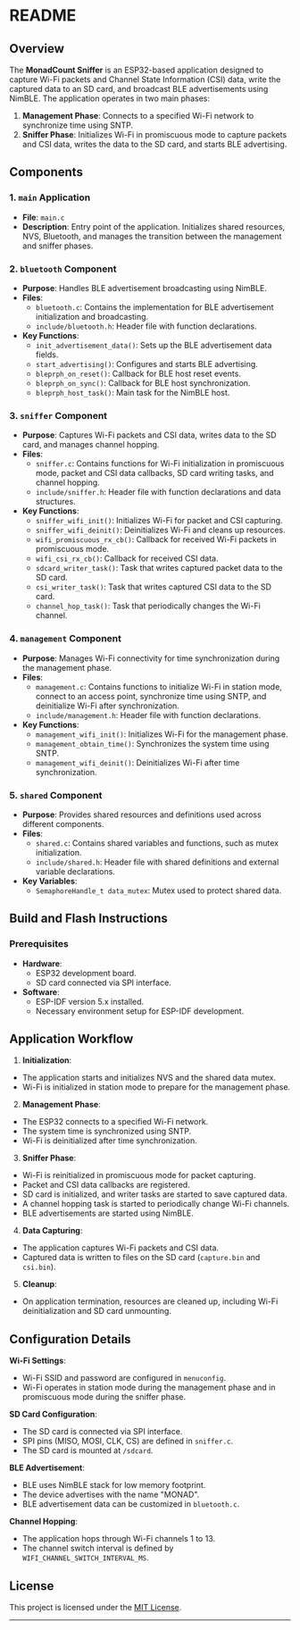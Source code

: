 # README

## Overview

The **MonadCount Sniffer** is an ESP32-based application designed to capture Wi-Fi packets and Channel State Information
(CSI) data, write the captured data to an SD card, and broadcast BLE advertisements using NimBLE. The application 
operates in two main phases:

1. **Management Phase**: Connects to a specified Wi-Fi network to synchronize time using SNTP.
2. **Sniffer Phase**: Initializes Wi-Fi in promiscuous mode to capture packets and CSI data, writes the data to the SD card, and starts BLE advertising.


## Components

### 1. **`main` Application**

- **File**: `main.c`
- **Description**: Entry point of the application. Initializes shared resources, NVS, Bluetooth, and manages the transition between the management and sniffer phases.

### 2. **`bluetooth` Component**

- **Purpose**: Handles BLE advertisement broadcasting using NimBLE.
- **Files**:
    - `bluetooth.c`: Contains the implementation for BLE advertisement initialization and broadcasting.
    - `include/bluetooth.h`: Header file with function declarations.
- **Key Functions**:
    - `init_advertisement_data()`: Sets up the BLE advertisement data fields.
    - `start_advertising()`: Configures and starts BLE advertising.
    - `bleprph_on_reset()`: Callback for BLE host reset events.
    - `bleprph_on_sync()`: Callback for BLE host synchronization.
    - `bleprph_host_task()`: Main task for the NimBLE host.

### 3. **`sniffer` Component**

- **Purpose**: Captures Wi-Fi packets and CSI data, writes data to the SD card, and manages channel hopping.
- **Files**:
    - `sniffer.c`: Contains functions for Wi-Fi initialization in promiscuous mode, packet and CSI data callbacks, SD card writing tasks, and channel hopping.
    - `include/sniffer.h`: Header file with function declarations and data structures.
- **Key Functions**:
    - `sniffer_wifi_init()`: Initializes Wi-Fi for packet and CSI capturing.
    - `sniffer_wifi_deinit()`: Deinitializes Wi-Fi and cleans up resources.
    - `wifi_promiscuous_rx_cb()`: Callback for received Wi-Fi packets in promiscuous mode.
    - `wifi_csi_rx_cb()`: Callback for received CSI data.
    - `sdcard_writer_task()`: Task that writes captured packet data to the SD card.
    - `csi_writer_task()`: Task that writes captured CSI data to the SD card.
    - `channel_hop_task()`: Task that periodically changes the Wi-Fi channel.

### 4. **`management` Component**

- **Purpose**: Manages Wi-Fi connectivity for time synchronization during the management phase.
- **Files**:
    - `management.c`: Contains functions to initialize Wi-Fi in station mode, connect to an access point, synchronize time using SNTP, and deinitialize Wi-Fi after synchronization.
    - `include/management.h`: Header file with function declarations.
- **Key Functions**:
    - `management_wifi_init()`: Initializes Wi-Fi for the management phase.
    - `management_obtain_time()`: Synchronizes the system time using SNTP.
    - `management_wifi_deinit()`: Deinitializes Wi-Fi after time synchronization.

### 5. **`shared` Component**

- **Purpose**: Provides shared resources and definitions used across different components.
- **Files**:
    - `shared.c`: Contains shared variables and functions, such as mutex initialization.
    - `include/shared.h`: Header file with shared definitions and external variable declarations.
- **Key Variables**:
    - `SemaphoreHandle_t data_mutex`: Mutex used to protect shared data.

## Build and Flash Instructions

### Prerequisites

- **Hardware**:
    - ESP32 development board.
    - SD card connected via SPI interface.
- **Software**:
    - ESP-IDF version 5.x installed.
    - Necessary environment setup for ESP-IDF development.

## Application Workflow

1. **Initialization**:

- The application starts and initializes NVS and the shared data mutex.
- Wi-Fi is initialized in station mode to prepare for the management phase.

2. **Management Phase**:

- The ESP32 connects to a specified Wi-Fi network.
- The system time is synchronized using SNTP.
- Wi-Fi is deinitialized after time synchronization.

3. **Sniffer Phase**:

- Wi-Fi is reinitialized in promiscuous mode for packet capturing.
- Packet and CSI data callbacks are registered.
- SD card is initialized, and writer tasks are started to save captured data.
- A channel hopping task is started to periodically change Wi-Fi channels.
- BLE advertisements are started using NimBLE.

4. **Data Capturing**:

- The application captures Wi-Fi packets and CSI data.
- Captured data is written to files on the SD card (`capture.bin` and `csi.bin`).

5. **Cleanup**:

- On application termination, resources are cleaned up, including Wi-Fi deinitialization and SD card unmounting.

## Configuration Details

**Wi-Fi Settings**:

- Wi-Fi SSID and password are configured in `menuconfig`.
- Wi-Fi operates in station mode during the management phase and in promiscuous mode during the sniffer phase.

**SD Card Configuration**:
 
- The SD card is connected via SPI interface.
- SPI pins (MISO, MOSI, CLK, CS) are defined in `sniffer.c`.
- The SD card is mounted at `/sdcard`.

**BLE Advertisement**:

- BLE uses NimBLE stack for low memory footprint.
- The device advertises with the name "MONAD".
- BLE advertisement data can be customized in `bluetooth.c`.

**Channel Hopping**:
- The application hops through Wi-Fi channels 1 to 13.
- The channel switch interval is defined by `WIFI_CHANNEL_SWITCH_INTERVAL_MS`.

## License

This project is licensed under the [MIT License](LICENSE).

---

